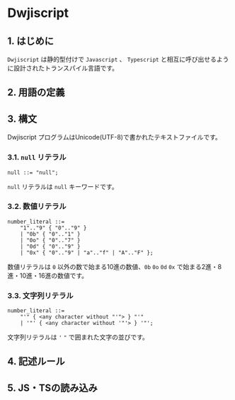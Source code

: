 # Dwjiscript

## 1. はじめに

`Dwjiscript` は静的型付けで `Javascript` 、 `Typescript` と相互に呼び出せるように設計されたトランスパイル言語です。

## 2. 用語の定義

## 3. 構文

Dwjiscript プログラムはUnicode(UTF-8)で書かれたテキストファイルです。

### 3.1. `null` リテラル

```ebnf
null ::= "null";
```

`null` リテラルは `null` キーワードです。

### 3.2. 数値リテラル

```ebnf
number_literal ::= 
    "1".."9" { "0".."9" }
    | "0b" { "0".."1" }
    | "0o" { "0".."7" }
    | "0d" { "0".."9" }
    | "0x" { "0".."9" | "a".."f" | "A".."F" };
```

数値リテラルは `0` 以外の数で始まる10進の数値、`0b` `0o` `0d` `0x` で始まる2進・8進・10進・16進の数値です。

### 3.3. 文字列リテラル

```ebnf
number_literal ::= 
    "'" { <any character without "'"> } "'"
    | '"' { <any character without '"'> } '"';
```

文字列リテラルは `'` `"` で囲まれた文字の並びです。

## 4. 記述ルール

## 5. JS・TSの読み込み
